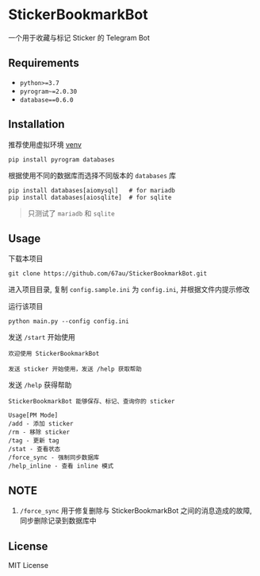# StickerBookmarkBot

一个用于收藏与标记 Sticker 的 Telegram Bot

## Requirements

- `python>=3.7`
- `pyrogram~=2.0.30`
- `database==0.6.0`

## Installation

推荐使用虚拟环境 [venv](https://docs.python.org/zh-cn/3/library/venv.html)

```shell
pip install pyrogram databases
```

根据使用不同的数据库而选择不同版本的 `databases` 库
```shell
pip install databases[aiomysql]   # for mariadb
pip install databases[aiosqlite]  # for sqlite
```

> 只测试了 `mariadb` 和 `sqlite`

## Usage

下载本项目

```shell
git clone https://github.com/67au/StickerBookmarkBot.git
```

进入项目目录, 复制 `config.sample.ini` 为 `config.ini`, 并根据文件内提示修改

运行该项目

```shell
python main.py --config config.ini
```

发送 `/start` 开始使用

```
欢迎使用 StickerBookmarkBot 

发送 sticker 开始使用，发送 /help 获取帮助
```

发送 `/help` 获得帮助

```
StickerBookmarkBot 能够保存、标记、查询你的 sticker

Usage[PM Mode]
/add - 添加 sticker
/rm - 移除 sticker
/tag - 更新 tag
/stat - 查看状态
/force_sync - 强制同步数据库
/help_inline - 查看 inline 模式
```

## NOTE

1. `/force_sync` 用于修复删除与 StickerBookmarkBot 之间的消息造成的故障, 同步删除记录到数据库中

## License

MIT License